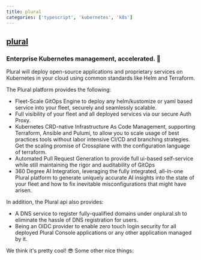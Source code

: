```yaml
---
title: plural
categories: ['typescript', 'kubernetes', 'k8s']
---
```

## [plural](https://github.com/pluralsh/plural)

### Enterprise Kubernetes management, accelerated. 🚀


Plural will deploy open-source applications and proprietary services on Kubernetes in your cloud using common standards like Helm and Terraform.

The Plural platform provides the following:

* Fleet-Scale GitOps Engine to deploy any helm/kustomize or yaml based service into your fleet, securely and seamlessly scalable.
* Full visibility of your fleet and all deployed services via our secure Auth Proxy.
* Kubernetes CRD-native Infrastructure As Code Management, supporting Terraform, Ansible and Pulumi, to allow you to scale usage of best practices tools without labor intensive CI/CD and branching strategies.  Get the scaling promise of Crossplane with the configuration language of terraform.
* Automated Pull Request Generation to provide full ui-based self-service while still maintaining the rigor and auditability of GitOps
* 360 Degree AI Integration, leveraging the fully integrated, all-in-one Plural platform to generate uniquely accurate AI insights into the state of your fleet and how to fix inevitable misconfigurations that might have arisen. 

In addition, the Plural api also provides:
* A DNS service to register fully-qualified domains under onplural.sh to eliminate the hassle of DNS registration for users.
* Being an OIDC provider to enable zero touch login security for all deployed Plural Console applications or any other application managed by it.

We think it's pretty cool! 😎 Some other nice things:
